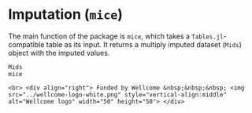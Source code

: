 # Imputation (`mice`)

The main function of the package is `mice`, which takes a `Tables.jl`-compatible table as its input. It returns a multiply imputed dataset (`Mids`) object with the imputed values.

```@docs
Mids
mice
```

```@raw html
<br> <div align="right"> Funded by Wellcome &nbsp;&nbsp;&nbsp; <img src="../wellcome-logo-white.png" style="vertical-align:middle" alt="Wellcome logo" width="50" height="50"> </div>
```
